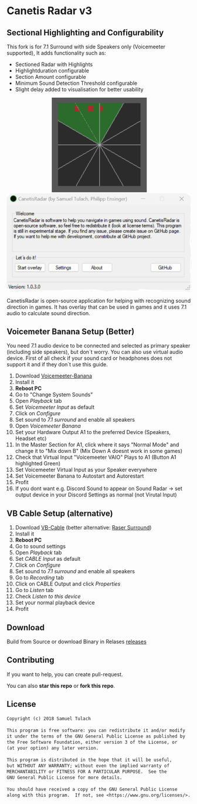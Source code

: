 ﻿# Canetis Radar v3
## Sectional Highlighting and Configurability
This fork is for 7.1 Surround with side Speakers only (Voicemeeter supported), 
It adds functionality such as:

* Sectioned Radar with Highlights
* Highlightduration configurable
* Section Amount configurable
* Minimum Sound Detection Threshold configurable
* Slight delay added to visualisation for better usability
 
<p align="center">
    <img src=/Resources/radar.png>
    <img src=/Resources/screen.png>
</p>
CanetisRadar is open-source application for helping with recognizing sound direction in games. It has overlay that can be used in games and it uses 7.1 audio to calculate sound direction.

## Voicemeter Banana Setup (Better)
You need 7.1 audio device to be connected and selected as primary speaker (including side speakers), but don´t worry. You can also use virtual audio device. First of all check if your sound card or headphones does not support it and if they don´t use this guide.

 1. Download [Voicemeeter-Banana](https://vb-audio.com/Voicemeeter/banana.htm) 
 2. Install it
 3. **Reboot PC**
 4. Go to "Change System Sounds"
 5. Open *Playback* tab
 6. Set *Voicemeeter Input* as default
 7. Click on *Configure*
 8. Set sound to *7.1 surround* and enable all speakers
 9. Open *Voicemeeter Banana*
 10. Set your Hardware Output A1 to the preferred Device (Speakers, Headset etc) 
 11. In the Master Section for A1, click where it says "Normal Mode" and change it to "Mix down B" (Mix Down A doesnt work in some games)
 12. Check that Virtual Input "Voicemeeter VAIO" Plays to A1 (Button A1 highlighted Green)
 13. Set Voicemeeter Virtual Input as your Speaker everywhere
 14. Set Voicemeeter Banana to Autostart and Autorestart
 15. Profit
 16. If you dont want e.g. Discord Sound to appear on Sound Radar -> set output device in your Discord Settings as normal (not Virutal Input)

## VB Cable Setup (alternative)

 1. Download [VB-Cable](https://www.vb-audio.com/Cable/) (better alternative: [Raser Surround](https://www.razer.com/surround))
 2. Install it
 3. **Reboot PC**
 4. Go to sound settings 
 5. Open *Playback* tab
 6. Set *CABLE Input* as default
 7. Click on *Configure*
 8. Set sound to *7.1 surround* and enable all speakers
 9. Go to *Recording* tab
 10. Click on CABLE Output and click *Properties*
 11. Go to *Listen* tab
 12. Check *Listen to this device*
 13. Set your normal playback device
 14. Profit
 

## Download
Build from Source or download Binary in Relases [releases](https://github.com/ensingerphilipp/CanetisRadarv3/releases)

## Contributing
If you want to help, you can create pull-request.

You can also **star this repo** or **fork this repo**.

## License

    Copyright (c) 2018 Samuel Tulach
    
    This program is free software: you can redistribute it and/or modify
    it under the terms of the GNU General Public License as published by
    the Free Software Foundation, either version 3 of the License, or
    (at your option) any later version.
    
    This program is distributed in the hope that it will be useful,
    but WITHOUT ANY WARRANTY; without even the implied warranty of
    MERCHANTABILITY or FITNESS FOR A PARTICULAR PURPOSE.  See the
    GNU General Public License for more details.
    
    You should have received a copy of the GNU General Public License
    along with this program.  If not, see <https://www.gnu.org/licenses/>.
